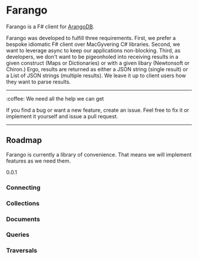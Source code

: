 # Farango

Farango is a F# client for [ArangoDB](https://arangodb.com/).

Farango was developed to fulfill three requirements.
First, we prefer a bespoke idiomatic F# client over MacGyvering C# libraries.
Second, we want to leverage async to keep our applications non-blocking.
Third, as developers, we don't want to be pigeonholed into receiving results in a given construct (Maps or Dictionaries) or with a given libary (Newtonsoft or Chiron.)
Ergo, results are returned as either a JSON string (single result) or a List of JSON strings (multiple results).
We leave it up to client users how they want to parse results.

<hr />
:coffee: We need all the help we can get

If you find a bug or want a new feature, create an issue.
Feel free to fix it or implement it yourself and issue a pull request.

<hr />

## Roadmap

Farango is currently a library of convenience.
That means we will implement features as we need them.

0.0.1 

### Connecting

### Collections

### Documents

### Queries

### Traversals